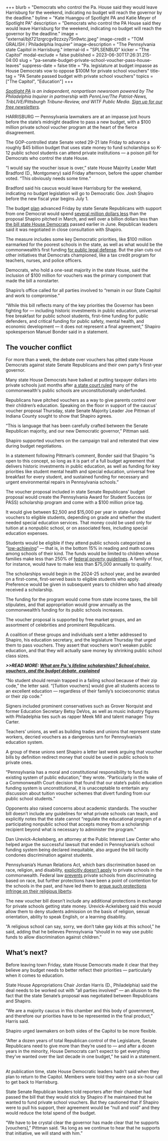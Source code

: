 +++
blurb = "Democrats who control the Pa. House said they would leave Harrisburg for the weekend, indicating no budget will reach the governor by the deadline."
byline = "Kate Huangpu of Spotlight PA and Katie Meyer of Spotlight PA"
description = "Democrats who control the PA House said they would leave Harrisburg for the weekend, indicating no budget will reach the governor by the deadline."
image = "external/bjt721zrgrcgv9zzxzy75n9wtc.jpeg"
image-credit = "TOM GRALISH / Philadelphia Inquirer"
image-description = "The Pennsylvania state Capitol in Harrisburg."
internal-id = "SPLSENBUD"
kicker = "The Capitol"
modal-exclude = false
published = 2023-06-30T17:26:31.215-04:00
slug = "pa-senate-budget-private-school-voucher-pass-house-leaves"
suppress-date = false
title = "Pa. legislature at budget impasse as House Democrats vow to oppose $100M for private school vouchers"
title-tag = "PA Senate passed budget with private school vouchers"
topics = ["The Capitol", "Education"]
+++

<a href="https://www.spotlightpa.org/"><em>Spotlight PA</em></a><em> is an independent, nonpartisan newsroom powered by The Philadelphia Inquirer in partnership with PennLive/The Patriot-News, TribLIVE/Pittsburgh Tribune-Review, and WITF Public Media. </em><a href="https://www.spotlightpa.org/newsletters"><em>Sign up for our free newsletters</em></a><em>.</em>

HARRISBURG — Pennsylvania lawmakers are at an impasse just hours before the state’s midnight deadline to pass a new budget, with a $100 million private school voucher program at the heart of the fierce disagreement.

The GOP-controlled state Senate voted 29-21 late Friday to advance a roughly $45 billion budget that uses state money to fund scholarships so K-12 public school students can attend private institutions — a poison pill for Democrats who control the state House.

“I would say the voucher issue is over,” state House Majority Leader Matt Bradford (D., Montgomery) said Friday afternoon, before the upper chamber voted. “This obviously needs some time.”

<script src="https://www.spotlightpa.org/embed.js" async></script><div data-spl-embed-version="1" data-spl-src="https://www.spotlightpa.org/embeds/newsletter/"></div>

Bradford said his caucus would leave Harrisburg for the weekend, indicating no budget legislation will go to Democratic Gov. Josh Shapiro before the new fiscal year begins July 1.

The budget <a href="https://www.pasenategop.com/wp-content/uploads/2023/06/Tracking-Run-FY-23-24-23-6-29PM-PASS-at-100.pdf">plan</a> advanced Friday by state Senate Republicans with support from one Democrat would spend <a href="https://www.spotlightpa.org/news/2023/03/governor-shapiro-budget-education-spending-conservative/">several million dollars less</a> than the proposal Shapiro pitched in March, and well over a billion dollars less than <a href="https://www.spotlightpa.org/news/2023/06/pa-education-spending-legislature-budget-josh-shapiro/">the bill state House Democrats</a> passed earlier in June. Republican leaders said it was negotiated in close consultation with Shapiro.

The measure includes some key Democratic priorities, like $100 million earmarked for the poorest schools in the state, as well as what would be the commonwealth’s first funding <a href="https://www.spotlightpa.org/news/2023/04/pa-public-defense-gov-shapiro/">for public legal defense</a>. But the plan cuts out other initiatives that Democrats championed, like a tax credit program for teachers, nurses, and police officers.

Democrats, who hold a one-seat majority in the state House, said the inclusion of $100 million for vouchers was the primary component that made the bill a nonstarter.

Shapiro’s office called for all parties involved to “remain in our State Capitol and work to compromise.”

“While this bill reflects many of the key priorities the Governor has been fighting for — including historic investments in public education, universal free breakfast for public school students, first-time funding for public defenders, and critical funding for public safety, mental health, and economic development — it does not represent a final agreement,” Shapiro spokesperson Manuel Bonder said in a statement.

## The voucher conflict

For more than a week, the debate over vouchers has pitted state House Democrats against state Senate Republicans and their own party’s first-year governor.

Many state House Democrats have balked at putting taxpayer dollars into private schools just months after <a href="https://www.spotlightpa.org/news/2023/02/pa-public-school-funding-lawsuit-state-budget-billions/">a state court ruled</a> many of the commonwealth&#39;s public schools are unconstitutionally underfunded.

Republicans have pitched vouchers as a way to give parents control over their children’s education. Speaking on the floor in support of the caucus’ voucher proposal Thursday, state Senate Majority Leader Joe Pittman of Indiana County sought to show that Shapiro agrees.

“This is language that has been carefully crafted between the Senate Republican majority, and our new Democratic governor,” Pittman said.

Shapiro supported vouchers on the campaign trail and reiterated that view during budget negotiations.

In a statement following Pittman’s comment, Bonder said that Shapiro “is open to this concept, so long as it is part of a full budget agreement that delivers historic investments in public education, as well as funding for key priorities like student mental health and special education, universal free breakfast for every student, and sustained funding for necessary and urgent environmental repairs in Pennsylvania schools.”

The voucher proposal included in state Senate Republicans’ budget proposal would create the Pennsylvania Award for Student Success (or PASS) scholarship program and come with a $100 million price tag.

It would give between $2,500 and $15,000 per year in state-funded vouchers to eligible students, depending on grade and whether the student needed special education services. That money could be used only for tuition at a nonpublic school, or on associated fees, including special education expenses.

Students would be eligible if they attend public schools categorized as “<a href="https://casetext.com/statute/pennsylvania-statutes/statutes-unconsolidated/title-24-ps-education/chapter-1-public-school-code-of-1949/article-xx-b-educational-tax-credits/section-20-2002-b-definitions">low-achieving</a>” — that is, in the bottom 15% in reading and math scores among schools of their kind. The funds would be limited to children whose families make less than 250% of <a href="https://aspe.hhs.gov/topics/poverty-economic-mobility/poverty-guidelines">federal poverty guidelines</a>. A family of four, for instance, would have to make less than $75,000 annually to qualify.

The scholarships would begin in the 2024-25 school year, and be awarded on a first-come, first-served basis to eligible students who apply. Preference would be given in subsequent years to children who had already received a scholarship.

The funding for the program would come from state income taxes, the bill stipulates, and that appropriation would grow annually as the commonwealth’s funding for its public schools increases.

The voucher proposal is supported by free market groups, and an assortment of celebrities and prominent Republicans.

A coalition of these groups and individuals sent a letter addressed to Shapiro, his education secretary, and the legislature Thursday that urged them to pass vouchers. They assert that vouchers won’t weaken public education, and that they will actually save money by shrinking public school class sizes.

<strong><em>&gt;&gt;READ MORE: </em></strong><a href="https://www.spotlightpa.org/news/2023/06/pa-school-choice-voucher-budget-explain-history-tax-credit/"><strong><em>What are Pa.&#39;s lifeline scholarships? School choice, vouchers, and the budget debate, explained</em></strong></a><strong><em></em></strong>

“​​No student should remain trapped in a failing school because of their zip code,” the letter said. “\[Tuition vouchers\] would give all students access to an excellent education — regardless of their family’s socioeconomic status or their zip code.”

Signers included prominent conservatives such as Grover Norquist and former Education Secretary Betsy DeVos, as well as music industry figures with Philadelphia ties such as rapper Meek Mill and talent manager Troy Carter.

Teachers’ unions, as well as building trades and unions that represent state workers, decried vouchers as a dangerous turn for Pennsylvania’s education system.

A group of these unions sent Shapiro a letter last week arguing that voucher bills by definition redirect money that could be used in public schools to private ones.

“Pennsylvania has a moral and constitutional responsibility to fund its existing system of public education,” they wrote. “Particularly in the wake of a Commonwealth Court decision that found that our state’s public education funding system is unconstitutional, it is unacceptable to entertain any discussion about tuition voucher schemes that divert funding from our public school students.”

Opponents also raised concerns about academic standards. The voucher bill doesn’t include any guidelines for what private schools can teach, and explicitly notes that the state cannot “regulate the educational program of a participating nonpublic school that accepts money from a scholarship recipient beyond what is necessary to administer the program.”

Dan Urevick-Ackelsberg, an attorney at the Public Interest Law Center who helped argue the successful lawsuit that ended in Pennsylvania’s school funding system being declared inequitable, also argued the bill tacitly condones discrimination against students.

Pennsylvania’s Human Relations Act, which bars discrimination based on race, religion, and disability, <a href="https://www.phrc.pa.gov/AboutUs/Documents/Fair%20Education.pdf">explicitly doesn’t apply</a> to private schools in the commonwealth. Federal law <a href="https://www.law.cornell.edu/uscode/text/42/1981">prevents</a> private schools from discriminating based on race, but further protections have been a point of contention for the schools in the past, and have led them to <a href="https://whyy.org/segments/after-pressure-from-religious-schools-pa-removes-nondiscrimination-language-from-tax-credit-program/">argue such protections infringe on their religious liberty</a>.

The new voucher bill doesn’t include any additional protections in exchange for private schools getting state money. Urevick-Ackelsberg said this would allow them to deny students admission on the basis of religion, sexual orientation, ability to speak English, or a learning disability.

“A religious school can say, sorry, we don’t take gay kids at this school,” he said, adding that he believes Pennsylvania “should in no way use public funds to allow discrimination against children.”

<script src="https://www.spotlightpa.org/embed.js" async></script><div data-spl-embed-version="1" data-spl-src="https://www.spotlightpa.org/embeds/donate/"></div>

## What’s next?

Before leaving town Friday, state House Democrats made it clear that they believe any budget needs to better reflect their priorities — particularly when it comes to education.

State House Appropriations Chair Jordan Harris (D., Philadelphia) said the deal needs to be worked out with “all parties involved” — an allusion to the fact that the state Senate’s proposal was negotiated between Republicans and Shapiro.

“We are a majority caucus in this chamber and this body of government, and therefore our priorities have to be represented in the final product,” Harris said.

Shapiro urged lawmakers on both sides of the Capitol to be more flexible.

“After a dozen years of total Republican control of the Legislature, Senate Republicans need to give more than they’re used to — and after a dozen years in the minority, House Democrats can’t expect to get everything they’ve wanted over the last decade in one budget,” he said in a statement.

<br/>At publication time, state House Democratic leaders hadn’t said when they plan to return to the Capitol. Members were told they were on a six-hour call to get back to Harrisburg.

State Senate Republican leaders told reporters after their chamber had passed the bill that they would stick by Shapiro if he maintained that he wanted to fund private school vouchers. But they cautioned that if Shapiro were to pull his support, their agreement would be “null and void” and they would reduce the total spend of the budget.

“We have to be crystal clear the governor has made clear that he supports \[vouchers\],” Pittman said. “As long as we continue to hear that he supports that initiative, we will stand with him.”

